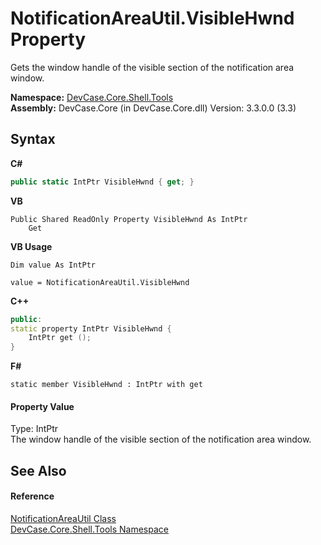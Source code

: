 # NotificationAreaUtil.VisibleHwnd Property 
 

Gets the window handle of the visible section of the notification area window.

**Namespace:**&nbsp;<a href="N_DevCase_Core_Shell_Tools">DevCase.Core.Shell.Tools</a><br />**Assembly:**&nbsp;DevCase.Core (in DevCase.Core.dll) Version: 3.3.0.0 (3.3)

## Syntax

**C#**<br />
``` C#
public static IntPtr VisibleHwnd { get; }
```

**VB**<br />
``` VB
Public Shared ReadOnly Property VisibleHwnd As IntPtr
	Get
```

**VB Usage**<br />
``` VB Usage
Dim value As IntPtr

value = NotificationAreaUtil.VisibleHwnd

```

**C++**<br />
``` C++
public:
static property IntPtr VisibleHwnd {
	IntPtr get ();
}
```

**F#**<br />
``` F#
static member VisibleHwnd : IntPtr with get

```


#### Property Value
Type: IntPtr<br />The window handle of the visible section of the notification area window.

## See Also


#### Reference
<a href="T_DevCase_Core_Shell_Tools_NotificationAreaUtil">NotificationAreaUtil Class</a><br /><a href="N_DevCase_Core_Shell_Tools">DevCase.Core.Shell.Tools Namespace</a><br />